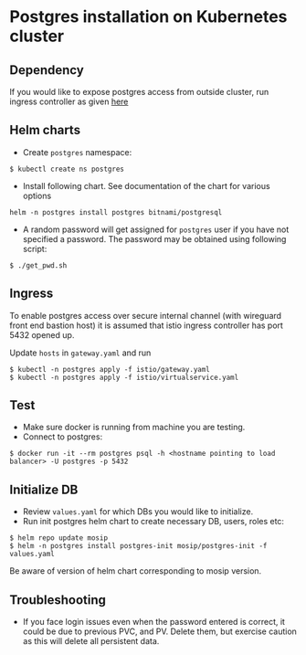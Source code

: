 # Postgres installation on Kubernetes cluster

## Dependency
If you would like to expose postgres access from outside cluster, run ingress controller as given [here](../../../cluster/on-prem/README.md)

## Helm charts 
* Create `postgres` namespace:
```
$ kubectl create ns postgres
```
* Install following chart. See documentation of the chart for various options
```
helm -n postgres install postgres bitnami/postgresql
```
* A random password will get assigned for `postgres` user if you have not specified a password.  The password may be obtained using following script:
```
$ ./get_pwd.sh
```

## Ingress
To enable postgres access over secure internal channel (with wireguard front end bastion host) it is assumed that istio ingress controller has port 5432 opened up.

Update `hosts` in `gateway.yaml` and run
```
$ kubectl -n postgres apply -f istio/gateway.yaml
$ kubectl -n postgres apply -f istio/virtualservice.yaml
```
## Test
* Make sure docker is running from machine you are testing.
* Connect to postgres:
```
$ docker run -it --rm postgres psql -h <hostname pointing to load balancer> -U postgres -p 5432
```
## Initialize DB
* Review `values.yaml` for  which DBs you would like to initialize.
* Run init postgres helm chart to create necessary DB, users, roles etc:
```
$ helm repo update mosip
$ helm -n postgres install postgres-init mosip/postgres-init -f values.yaml
```
Be aware of version of helm chart corresponding to mosip version.

## Troubleshooting
* If you face login issues even when the password entered is correct, it could be due to previous PVC, and PV.  Delete them, but exercise caution as this will delete all persistent data.

